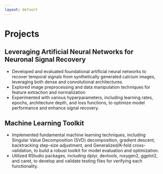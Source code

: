 ```yaml
---
layout: default
---
```


# Projects

## Leveraging Artificial Neural Networks for Neuronal Signal Recovery 
- Developed and evaluated foundational artificial neural networks to recover temporal signals from synthetically generated calcium images, leveraging both dense and convolutional architectures.
- Explored image preprocessing and data manipulation techniques for feature extraction and normalization
- Experimented with various hyperparameters, including learning rates, epochs, architecture depth, and loss functions, to optimize model performance and enhance signal recovery.




## Machine Learning Toolkit

- Implemented fundamental machine learning techniques, including Singular Value Decomposition (SVD) decomposition, gradient descent, backtracking step-size adjustment, and Generalized/K-fold cross-validation, to build a robust toolkit for model evaluation and optimization.
- Utilized RStudio packages, including dplyr, devtools, roxygen2, ggplot2, and caret, to develop and validate testing files for verifying each functionality.
 
<!--
-->


